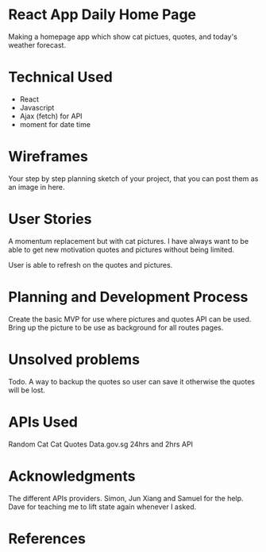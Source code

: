 # React App Daily Home Page

Making a homepage app which show cat pictues, quotes, and today's weather forecast.

# Technical Used

- React
- Javascript
- Ajax (fetch) for API
- moment for date time

# Wireframes

Your step by step planning sketch of your project, that you can post them as an image in here.

# User Stories

A momentum replacement but with cat pictures. I have always want to be able to get new motivation quotes and pictures without being limited.

User is able to refresh on the quotes and pictures.

# Planning and Development Process

Create the basic MVP for use where pictures and quotes API can be used.
Bring up the picture to be use as background for all routes pages.

# Unsolved problems

Todo.
A way to backup the quotes so user can save it otherwise the quotes will be lost.

# APIs Used

Random Cat
Cat
Quotes
Data.gov.sg 24hrs and 2hrs API

# Acknowledgments

The different APIs providers.
Simon, Jun Xiang and Samuel for the help.
Dave for teaching me to lift state again whenever I asked.

# References
